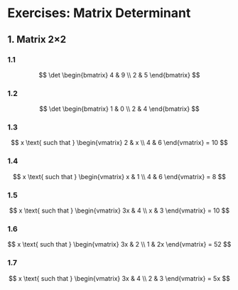 # Exercises: Matrix Determinant

## 1. Matrix 2×2

### 1.1

$$
\det \begin{bmatrix}
4 & 9
\\
2 & 5
\end{bmatrix}
$$

### 1.2

$$
\det \begin{bmatrix}
1 & 0
\\
2 & 4
\end{bmatrix}
$$

### 1.3

$$
x \text{ such that } \begin{vmatrix}
2 & x
\\
4 & 6
\end{vmatrix} = 10
$$

### 1.4

$$
x \text{ such that } \begin{vmatrix}
x & 1
\\
4 & 6
\end{vmatrix} = 8
$$

### 1.5

$$
x \text{ such that } \begin{vmatrix}
3x & 4
\\
x & 3
\end{vmatrix} = 10
$$

### 1.6

$$
x \text{ such that } \begin{vmatrix}
3x & 2
\\
1 & 2x
\end{vmatrix} = 52
$$

### 1.7

$$
x \text{ such that } \begin{vmatrix}
3x & 4
\\
2 & 3
\end{vmatrix} = 5x
$$

